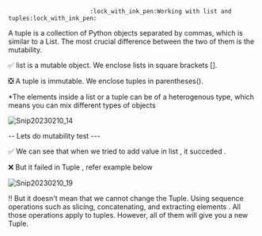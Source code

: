                            :lock_with_ink_pen:Working with list and tuples:lock_with_ink_pen:

A tuple is a collection of Python objects separated by commas, which is similar to a List. The most crucial difference between the two of them is the mutability. 


:white_check_mark: list is a mutable object. We enclose lists in square brackets [].

:negative_squared_cross_mark: A tuple is immutable. We enclose tuples in parentheses().

*The elements inside a list or a tuple can be of a heterogenous type, which means you can mix different types of objects 


![Snip20230210_14](https://user-images.githubusercontent.com/93876736/218103608-e20fc0a2-55f1-40d8-8596-84b4ef11dcf2.png)


-- Lets do mutability test ---


 :white_check_mark:  We can see that when we tried to add value in list , it succeded . 

:x: But it failed in Tuple , refer example below





![Snip20230210_19](https://user-images.githubusercontent.com/93876736/218107361-f9e81372-374d-4e77-8651-cfab761a24c5.png)


:bangbang:  But it doesn't mean that we cannot change the Tuple. Using sequence operations such as slicing, concatenating, and extracting elements . All those operations apply to tuples. However, all of them will give you a new Tuple.


